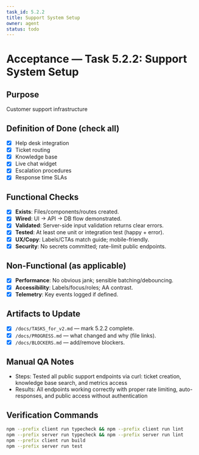 ```yaml
---
task_id: 5.2.2
title: Support System Setup
owner: agent
status: todo
---
```


# Acceptance — Task 5.2.2: Support System Setup

## Purpose
Customer support infrastructure

## Definition of Done (check all)
- [x] Help desk integration
- [x] Ticket routing
- [x] Knowledge base
- [x] Live chat widget
- [x] Escalation procedures
- [x] Response time SLAs

## Functional Checks
- [x] **Exists**: Files/components/routes created.
- [x] **Wired**: UI → API → DB flow demonstrated.
- [x] **Validated**: Server-side input validation returns clear errors.
- [x] **Tested**: At least one unit or integration test (happy + error).
- [x] **UX/Copy**: Labels/CTAs match guide; mobile-friendly.
- [x] **Security**: No secrets committed; rate-limit public endpoints.

## Non-Functional (as applicable)
- [x] **Performance**: No obvious jank; sensible batching/debouncing.
- [x] **Accessibility**: Labels/focus/roles; AA contrast.
- [x] **Telemetry**: Key events logged if defined.

## Artifacts to Update
- [x] `/docs/TASKS_for_v2.md` — mark 5.2.2 complete.
- [x] `/docs/PROGRESS.md` — what changed and why (file links).
- [x] `/docs/BLOCKERS.md` — add/remove blockers.

## Manual QA Notes
- Steps: Tested all public support endpoints via curl: ticket creation, knowledge base search, and metrics access
- Results: All endpoints working correctly with proper rate limiting, auto-responses, and public access without authentication

## Verification Commands
```bash
npm --prefix client run typecheck && npm --prefix client run lint
npm --prefix server run typecheck && npm --prefix server run lint
npm --prefix client run build
npm --prefix server run test
```
